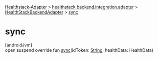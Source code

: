 
[Healthstack-Adapter](../../../healthstack-adapter.html) > [healthstack.backend.integration.adapter](../index.html) > [HealthStackBackendAdapter](index.html) > [sync](sync.html)



# sync



[androidJvm]\
open suspend override fun [sync](sync.html)(idToken: [String](https://kotlinlang.org/api/latest/jvm/stdlib/kotlin/-string/index.html), healthData: HealthData)




